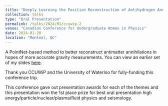 ```yaml
---
title: "Deeply Learning the Position Reconstruction of Antihydrogen Annihilations in ALPHA-g"
collection: talks
type: "Oral Presentation"
permalink: /talks/2024/01/ccuwip-2
venue: "Canadian Conference for Undergraduate Women in Physics"
date: 2024-01-20
location: "Monteal, QC"
---
```


A PointNet-based method to better reconstruct antimatter annihilations in hopes of more accurate gravity measurements. You can view an earlier set of my slides [here](https://indico.cern.ch/event/1299890/contributions/5536572/).

Thank you CCUWiP and the University of Waterloo for fully-funding this conference trip.

This conference gave out presentation awards for each of the themes and this presentation won the 1st place prize for best oral presentation high energy/particle/nuclear/plasma/fluid physics and seismology.